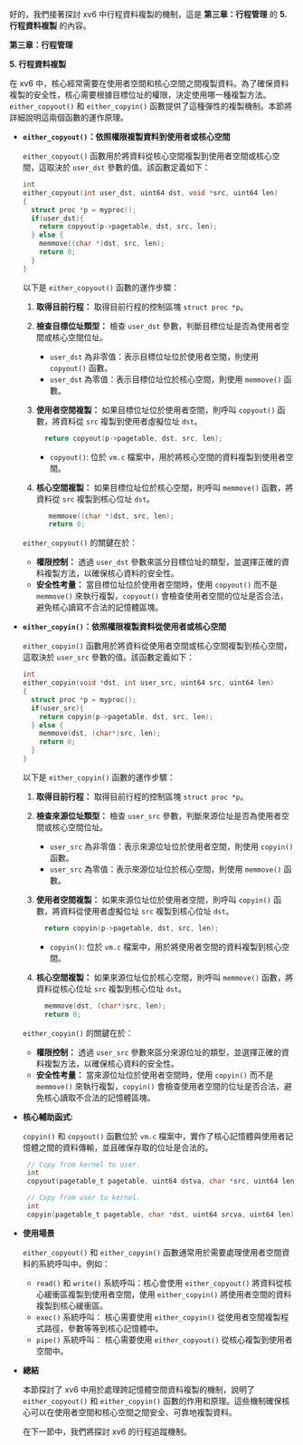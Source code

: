 好的，我們接著探討 xv6 中行程資料複製的機制，這是 **第三章：行程管理** 的 **5. 行程資料複製** 的內容。

**第三章：行程管理**

**5. 行程資料複製**

在 xv6 中，核心經常需要在使用者空間和核心空間之間複製資料。為了確保資料複製的安全性，核心需要根據目標位址的權限，決定使用哪一種複製方法。`either_copyout()` 和 `either_copyin()` 函數提供了這種彈性的複製機制。本節將詳細說明這兩個函數的運作原理。

*   **`either_copyout()`：依照權限複製資料到使用者或核心空間**

    `either_copyout()` 函數用於將資料從核心空間複製到使用者空間或核心空間，這取決於 `user_dst` 參數的值。該函數定義如下：

    ```c
    int
    either_copyout(int user_dst, uint64 dst, void *src, uint64 len)
    {
      struct proc *p = myproc();
      if(user_dst){
        return copyout(p->pagetable, dst, src, len);
      } else {
        memmove((char *)dst, src, len);
        return 0;
      }
    }
    ```

    以下是 `either_copyout()` 函數的運作步驟：

    1.  **取得目前行程：** 取得目前行程的控制區塊 `struct proc *p`。

    2.  **檢查目標位址類型：**  檢查 `user_dst` 參數，判斷目標位址是否為使用者空間或核心空間位址。
          * `user_dst` 為非零值：表示目標位址位於使用者空間，則使用 `copyout()` 函數。
          * `user_dst` 為零值：表示目標位址位於核心空間，則使用 `memmove()` 函數。

    3.  **使用者空間複製：** 如果目標位址位於使用者空間，則呼叫 `copyout()` 函數，將資料從 `src` 複製到使用者虛擬位址 `dst`。
           ```c
             return copyout(p->pagetable, dst, src, len);
           ```
           *  `copyout()`: 位於 `vm.c` 檔案中，用於將核心空間的資料複製到使用者空間。
    4.  **核心空間複製：** 如果目標位址位於核心空間，則呼叫 `memmove()` 函數，將資料從 `src` 複製到核心位址 `dst`。
           ```c
              memmove((char *)dst, src, len);
              return 0;
           ```

    `either_copyout()` 的關鍵在於：

    *   **權限控制：** 透過 `user_dst` 參數來區分目標位址的類型，並選擇正確的資料複製方法，以確保核心資料的安全性。
    *   **安全性考量：** 當目標位址位於使用者空間時，使用 `copyout()` 而不是 `memmove()` 來執行複製，`copyout()` 會檢查使用者空間的位址是否合法，避免核心讀寫不合法的記憶體區塊。

*   **`either_copyin()`：依照權限複製資料從使用者或核心空間**

    `either_copyin()` 函數用於將資料從使用者空間或核心空間複製到核心空間，這取決於 `user_src` 參數的值。該函數定義如下：

    ```c
    int
    either_copyin(void *dst, int user_src, uint64 src, uint64 len)
    {
      struct proc *p = myproc();
      if(user_src){
        return copyin(p->pagetable, dst, src, len);
      } else {
        memmove(dst, (char*)src, len);
        return 0;
      }
    }
    ```

    以下是 `either_copyin()` 函數的運作步驟：

    1.  **取得目前行程：** 取得目前行程的控制區塊 `struct proc *p`。

    2.  **檢查來源位址類型：**  檢查 `user_src` 參數，判斷來源位址是否為使用者空間或核心空間位址。
           * `user_src` 為非零值：表示來源位址位於使用者空間，則使用 `copyin()` 函數。
           *  `user_src` 為零值：表示來源位址位於核心空間，則使用 `memmove()` 函數。

    3.  **使用者空間複製：** 如果來源位址位於使用者空間，則呼叫 `copyin()` 函數，將資料從使用者虛擬位址 `src` 複製到核心位址 `dst`。
        ```c
          return copyin(p->pagetable, dst, src, len);
         ```
         * `copyin()`: 位於 `vm.c` 檔案中，用於將使用者空間的資料複製到核心空間。
    4.  **核心空間複製：** 如果來源位址位於核心空間，則呼叫 `memmove()` 函數，將資料從核心位址 `src` 複製到核心位址 `dst`。
        ```c
          memmove(dst, (char*)src, len);
          return 0;
        ```

    `either_copyin()` 的關鍵在於：

    *   **權限控制：** 透過 `user_src` 參數來區分來源位址的類型，並選擇正確的資料複製方法，以確保核心資料的安全性。
    *   **安全性考量：** 當來源位址位於使用者空間時，使用 `copyin()` 而不是 `memmove()` 來執行複製，`copyin()` 會檢查使用者空間的位址是否合法，避免核心讀取不合法的記憶體區塊。

*   **核心輔助函式:**

     `copyin()` 和 `copyout()` 函數位於 `vm.c` 檔案中，實作了核心記憶體與使用者記憶體之間的資料傳輸，並且確保存取的位址是合法的。
    ```c
     // Copy from kernel to user.
     int
     copyout(pagetable_t pagetable, uint64 dstva, char *src, uint64 len)

     // Copy from user to kernel.
     int
     copyin(pagetable_t pagetable, char *dst, uint64 srcva, uint64 len)
    ```
*   **使用場景**

    `either_copyout()` 和 `either_copyin()` 函數通常用於需要處理使用者空間資料的系統呼叫中。例如：

    *   `read()` 和 `write()` 系統呼叫：核心會使用 `either_copyout()` 將資料從核心緩衝區複製到使用者空間，使用 `either_copyin()` 將使用者空間的資料複製到核心緩衝區。
    *  `exec()` 系統呼叫： 核心需要使用 `either_copyin()` 從使用者空間複製程式路徑，參數等等到核心記憶體中。
    *  `pipe()` 系統呼叫：  核心需要使用 `either_copyout()` 從核心複製到使用者空間中。

*   **總結**

    本節探討了 xv6 中用於處理跨記憶體空間資料複製的機制，說明了 `either_copyout()` 和 `either_copyin()` 函數的作用和原理。這些機制確保核心可以在使用者空間和核心空間之間安全、可靠地複製資料。

    在下一節中，我們將探討 xv6 的行程追蹤機制。
